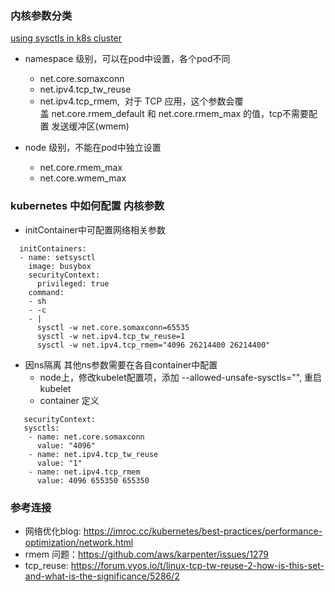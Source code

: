 ### 内核参数分类

[using sysctls in k8s cluster](https://kubernetes.io/docs/tasks/administer-cluster/sysctl-cluster/)

- namespace 级别，可以在pod中设置，各个pod不同
    - net.core.somaxconn
    - net.ipv4.tcp_tw_reuse
    - net.ipv4.tcp_rmem,  对于 TCP 应用，这个参数会覆盖 net.core.rmem_default 和 net.core.rmem_max 的值，tcp不需要配置 发送缓冲区(wmem)

- node 级别，不能在pod中独立设置
    - net.core.rmem_max
    - net.core.wmem_max

### kubernetes 中如何配置 内核参数

- initContainer中可配置网络相关参数
```cgo
  initContainers:
  - name: setsysctl
    image: busybox
    securityContext:
      privileged: true
    command:
    - sh
    - -c
    - |
      sysctl -w net.core.somaxconn=65535
      sysctl -w net.ipv4.tcp_tw_reuse=1
      sysctl -w net.ipv4.tcp_rmem="4096 26214400 26214400"
```  

- 因ns隔离 其他ns参数需要在各自container中配置
  - node上，修改kubelet配置项，添加 --allowed-unsafe-sysctls="", 重启kubelet
  - container 定义
```cgo
   securityContext:
   sysctls:
    - name: net.core.somaxconn
      value: "4096"
    - name: net.ipv4.tcp_tw_reuse
      value: "1"
    - name: net.ipv4.tcp_rmem
      value: 4096 655350 655350
```


### 参考连接

- 网络优化blog: https://imroc.cc/kubernetes/best-practices/performance-optimization/network.html
- rmem 问题：https://github.com/aws/karpenter/issues/1279
- tcp_reuse: https://forum.vyos.io/t/linux-tcp-tw-reuse-2-how-is-this-set-and-what-is-the-significance/5286/2

